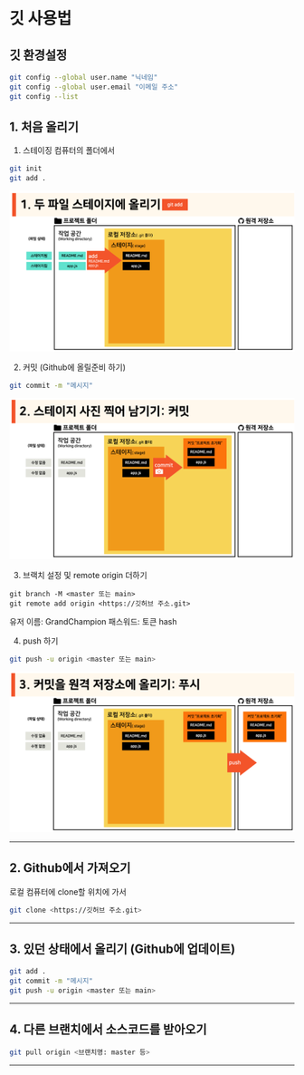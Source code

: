 # 깃 사용법

## 깃 환경설정
```bash
git config --global user.name "닉네임"
git config --global user.email "이메일 주소"
git config --list
```

## 1. 처음 올리기
1. 스테이징
컴퓨터의 폴더에서
```bash
git init
git add .
```
<!-- add에 관련된 이미지 -->
![add](./images/1.png)

2. 커밋 (Github에 올릴준비 하기)
```bash
git commit -m "메시지"
```
![commit](./images/2.png)

3. 브랙치 설정 및 remote origin 더하기
```
git branch -M <master 또는 main>
git remote add origin <https://깃허브 주소.git>
```
유저 이름: GrandChampion
패스워드: 토큰 hash

4. push 하기
```bash
git push -u origin <master 또는 main>
```
![push](./images/3.png)

---

## 2. Github에서 가져오기
로컬 컴퓨터에 clone할 위치에 가서
```bash
git clone <https://깃허브 주소.git>
```
---
## 3. 있던 상태에서 올리기 (Github에 업데이트)
```bash
git add .
git commit -m "메시지"
git push -u origin <master 또는 main>
```
---

## 4. 다른 브랜치에서 소스코드를 받아오기
```bash
git pull origin <브랜치명: master 등>
```
---
